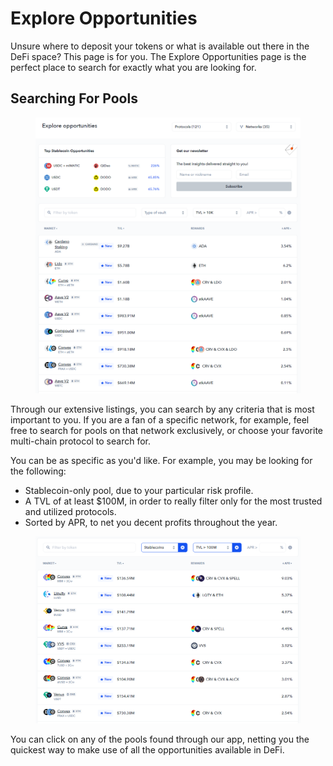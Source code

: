 # Explore Opportunities

Unsure where to deposit your tokens or what is available out there in the DeFi space? This page is for you. The Explore Opportunities page is the perfect place to search for exactly what you are looking for.

## Searching For Pools

<figure><img src="../../.gitbook/assets/image (11).png" alt=""><figcaption></figcaption></figure>

Through our extensive listings, you can search by any criteria that is most important to you. If you are a fan of a specific network, for example, feel free to search for pools on that network exclusively, or choose your favorite multi-chain protocol to search for.

You can be as specific as you'd like. For example, you may be looking for the following:

* Stablecoin-only pool, due to your particular risk profile.
* A TVL of at least $100M, in order to really filter only for the most trusted and utilized protocols.
* Sorted by APR, to net you decent profits throughout the year.

<figure><img src="../../.gitbook/assets/image (2) (2).png" alt=""><figcaption></figcaption></figure>

You can click on any of the pools found through our app, netting you the quickest way to make use of all the opportunities available in DeFi.
